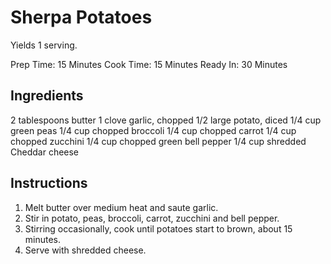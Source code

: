 # Sherpa Potatoes
Yields 1 serving.
			
Prep Time:	15 Minutes
Cook Time:	15 Minutes
Ready In:	30 Minutes

## Ingredients
2 tablespoons butter
1 clove garlic, chopped
1/2 large potato, diced
1/4 cup green peas
1/4 cup chopped broccoli
1/4 cup chopped carrot
1/4 cup chopped zucchini
1/4 cup chopped green bell pepper
1/4 cup shredded Cheddar cheese

## Instructions
1. Melt butter over medium heat and saute garlic. 
2. Stir in potato, peas, broccoli, carrot, zucchini and bell pepper. 
3. Stirring occasionally, cook until potatoes start to brown, about 15 minutes. 
4. Serve with shredded cheese.
